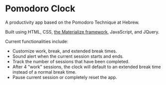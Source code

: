 # Pomodoro Clock
A productivity app based on the Pomodoro Technique at Hebrew.

Built using HTML, CSS, [the Materialize framework](http://materializecss.com/), JavaScript, and JQuery.

Current functionalities include:
* Customize work, break, and extended break times.
* Sound alert when the current session starts and ends.
* Track the number of sessions that have been completed.
* After 4 "work" sessions, the clock will default to an extended break time instead of a normal break time.
* Pause current session or completely reset the app.
